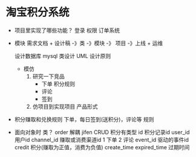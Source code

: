 # 淘宝积分系统

- 项目里实现了哪些功能？
    登录
    权限
    订单系统

- 模块
  需求文档 + 设计稿 -》类 -》模块 -》 项目 -》上线 + 运维

  设计数据库 mysql
  类设计 UML
  设计原则

  - 模仿
    1. 研究一下竞品
        - 下单
            积分规则
        - 评论
        - 签到
    2. 仿项目到实现项目
        产品形式


- 积分赚取和兑换规则
    下单，每日签到(送积分)，评论等  规则
- 面向对象时 类？
    order 解耦 jifen CRUD
    积分有类型
    id 积分记录id
    user_id 用户id
    channel_id 赚取或消费渠道id  1 下单  2 评论
    event_id 驱动的事件id
    credit 积分(赚取为正值，消费为负值)
    create_time 
    expired_time 过期时间